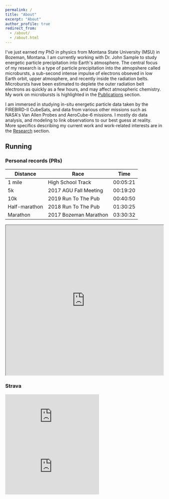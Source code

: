 ```yaml
---
permalink: /
title: "About"
excerpt: "About"
author_profile: true
redirect_from: 
  - /about/
  - /about.html
---
```


I've just earned my PhD in physics from Montana State University (MSU) in Bozeman, Montana. I am currently working with Dr. John Sample to study energetic particle precipitation into Earth's atmosphere. The central focus of my research is a type of particle precipitation into the atmopshere called microbursts, a sub-second intense impulse of electrons obseved in low Earth orbit, upper atmosphere, and recently inside the radiation belts. Microbursts have been estimated to deplete the outer radiation belt electrons as quickly as a few hours, and may affect atmospheric chemistry. My work on microbursts is highlighted in the [Publications](/publications/) section.

I am immersed in studying in-situ energetic particle data taken by the FIREBIRD-II CubeSats, and data from various other missions such as NASA's Van Allen Probes and AeroCube-6 missions. I mostly do data analysis, and modeling to link observations to our best guess at reality. More specifics describing my current work and work-related interests are in the [Research](/research/) section.

## Running

### Personal records (PRs)

| Distance             | Race  |    Time   |
| ---------------- | --------- | --------- |
| 1 mile    | High School Track  | 00:05:21  |
| 5k  |  2017 AGU Fall Meeting   | 00:19:20   |
| 10k | 2019 Run To The Pub   | 00:40:50  |
| Half-marathon | 2018 Run To The Pub   | 01:30:25 |
| Marathon     |  2017 Bozeman Marathon | 03:30:32 |

<iframe src="https://www.google.com/maps/d/u/0/embed?mid=1Tsfz7O9pYw8fLEkiTJUHJQWQDw2PNxON" width="100%" height="480"></iframe>

### Strava

<iframe height='160' width='300' frameborder='0' allowtransparency='true' scrolling='no' src='https://www.strava.com/athletes/1782724/activity-summary/cd29e2ae99bf84e71d1d33495b23b3f3aa636497'></iframe>

<iframe height='160' width='300' frameborder='0' allowtransparency='true' scrolling='no' src='https://mshumko.github.io/_includes/heatmap.html'></iframe>
